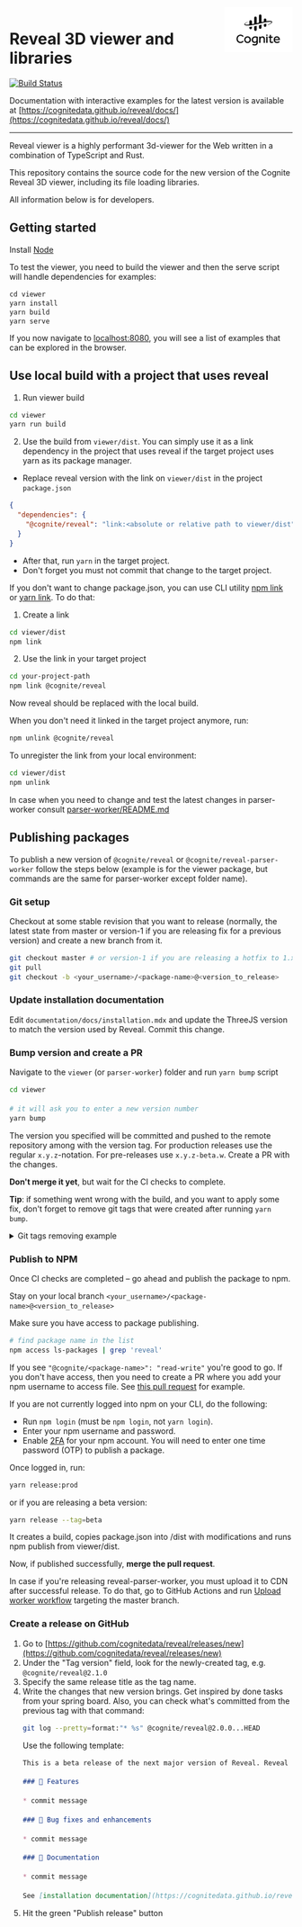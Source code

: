 <a href="https://cognite.com/">
    <img src="./cognite_logo.png" alt="Cognite logo" title="Cognite" align="right" height="80" />
</a>

# Reveal 3D viewer and libraries #

[![Build Status](https://github.com/cognitedata/reveal/actions/workflows/ci.yml/badge.svg
)](https://github.com/cognitedata/reveal/actions/workflows/ci.yml)

Documentation with interactive examples for the latest version is available at [https://cognitedata.github.io/reveal/docs/](https://cognitedata.github.io/reveal/docs/)

---

Reveal viewer is a highly performant 3d-viewer for the Web written in a combination of TypeScript and Rust.

This repository contains the source code for the new version of the Cognite Reveal 3D viewer,
including its file loading libraries.

All information below is for developers.

## Getting started

Install [Node](https://nodejs.org/en/download/)

To test the viewer, you need to build the viewer and then the serve script will handle dependencies for examples:

```
cd viewer
yarn install
yarn build
yarn serve
```

If you now navigate to [localhost:8080](https://localhost:8080), you will see a list of examples
that can be explored in the browser.

## Use local build with a project that uses reveal

1. Run viewer build

```bash
cd viewer
yarn run build
```

2. Use the build from `viewer/dist`. 
You can simply use it as a link dependency in the project that uses reveal if 
the target project uses yarn as its package manager.

  * Replace reveal version with the link on `viewer/dist` in the project `package.json`
```json
{
  "dependencies": {
    "@cognite/reveal": "link:<absolute or relative path to viewer/dist"
  }
}
```
  * After that, run `yarn` in the target project.
  * Don't forget you must not commit that change to the target project.
    
If you don't want to change package.json, you can use CLI utility [npm link](https://docs.npmjs.com/cli/link)
or [yarn link](https://classic.yarnpkg.com/en/docs/cli/link/). To do that:

1. Create a link

```bash
cd viewer/dist
npm link
``` 

2. Use the link in your target project

```bash
cd your-project-path
npm link @cognite/reveal
```

Now reveal should be replaced with the local build. 

When you don't need it linked in the target project anymore, run:

```bash
npm unlink @cognite/reveal
```

To unregister the link from your local environment:

```bash
cd viewer/dist
npm unlink
```

In case when you need to change and test the latest changes in parser-worker
consult [parser-worker/README.md](parser-worker/README.md)

## Publishing packages

To publish a new version of `@cognite/reveal` or `@cognite/reveal-parser-worker` follow the steps below
(example is for the viewer package, but commands are the same for parser-worker except folder name).

### Git setup

Checkout at some stable revision that you want to release (normally, the latest state from master or
version-1 if you are releasing fix for a previous version) and create a new branch from it. 

```bash
git checkout master # or version-1 if you are releasing a hotfix to 1.x.x
git pull
git checkout -b <your_username>/<package-name>@<version_to_release>
```

### Update installation documentation

Edit `documentation/docs/installation.mdx` and update the ThreeJS version to match the version used by Reveal. Commit
this change.

### Bump version and create a PR

Navigate to the `viewer` (or `parser-worker`) folder and run `yarn bump` script 

```bash
cd viewer

# it will ask you to enter a new version number
yarn bump
```

The version you specified will be committed and pushed to the remote repository among with the version tag. For production releases use the regular `x.y.z`-notation. For pre-releases use
`x.y.z-beta.w`. Create a PR with the changes.

**Don't merge it yet**, but wait for the CI checks to complete.

**Tip**: if something went wrong with the build, and you want to apply some fix, 
don't forget to remove git tags that were created after running `yarn bump`. 

<details>
  <summary>Git tags removing example</summary>

  ```bash
  git push --delete origin @cognite/reveal-parser-worker@1.1.1
  git tag -d @cognite/reveal-parser-worker@1.1.1
  ```
</details>

### Publish to NPM

Once CI checks are completed – go ahead and publish the package to npm.

Stay on your local branch `<your_username>/<package-name>@<version_to_release>`

Make sure you have access to package publishing.

```bash
# find package name in the list 
npm access ls-packages | grep 'reveal'
``` 

If you see `"@cognite/<package-name>": "read-write"` you're good to go. 
If you don't have access, then you need to create a PR where you add your npm username to access file. See [this pull request](https://github.com/cognitedata/terraform-npm/pull/14/files) for example.

If you are not currently logged into npm on your CLI, do the following:
* Run `npm login` (must be `npm login`, not `yarn login`).
* Enter your npm username and password.
* Enable [2FA](https://docs.npmjs.com/configuring-two-factor-authentication) for your npm account. 
    You will need to enter one time password (OTP) to publish a package.

Once logged in, run:

```bash
yarn release:prod
```

or if you are releasing a beta version:

```bash
yarn release --tag=beta
```

It creates a build, copies package.json into /dist with modifications and runs npm publish from viewer/dist.

Now, if published successfully, **merge the pull request**.

In case if you're releasing reveal-parser-worker, you must upload it to CDN after successful release. 
To do that, go to GitHub Actions and run [Upload worker workflow](https://github.com/cognitedata/reveal/actions/workflows/upload-worker.yml)
targeting the master branch.

### Create a release on GitHub

1. Go to [https://github.com/cognitedata/reveal/releases/new](https://github.com/cognitedata/reveal/releases/new)
1. Under the "Tag version" field, look for the newly-created tag, e.g. `@cognite/reveal@2.1.0`
1. Specify the same release title as the tag name.
1. Write the changes that new version brings. Get inspired by done tasks from your spring board. 
Also, you can check what's committed from the previous tag with that command:
   ```bash
   git log --pretty=format:"* %s" @cognite/reveal@2.0.0...HEAD
   ```
   Use the following template:
   ```md
   This is a beta release of the next major version of Reveal. Reveal 2.0 comes with ThreeJS embedded so you do not have this as a dependency in your project. If you still want to have it as a direct dependency, it must match the version used by Reveal (r<version>). You can also use three.js version exported by Reveal as `import { THREE } from '@cognite/reveal`.

   ### 🚀 Features
   
   * commit message
   
   ### 🐞 Bug fixes and enhancements
   
   * commit message
   
   ### 📖 Documentation
   
   * commit message

   See [installation documentation](https://cognitedata.github.io/reveal-docs/docs/installation) for details about installing Reveal.
   ```
1. Hit the green "Publish release" button
